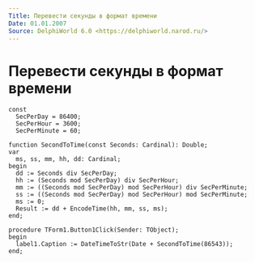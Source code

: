 ```yaml
---
Title: Перевести секунды в формат времени
Date: 01.01.2007
Source: DelphiWorld 6.0 <https://delphiworld.narod.ru/>
---
```



Перевести секунды в формат времени
==================================

    const 
      SecPerDay = 86400; 
      SecPerHour = 3600; 
      SecPerMinute = 60; 
     
    function SecondToTime(const Seconds: Cardinal): Double; 
    var 
      ms, ss, mm, hh, dd: Cardinal; 
    begin 
      dd := Seconds div SecPerDay; 
      hh := (Seconds mod SecPerDay) div SecPerHour; 
      mm := ((Seconds mod SecPerDay) mod SecPerHour) div SecPerMinute; 
      ss := ((Seconds mod SecPerDay) mod SecPerHour) mod SecPerMinute; 
      ms := 0; 
      Result := dd + EncodeTime(hh, mm, ss, ms); 
    end; 
     
    procedure TForm1.Button1Click(Sender: TObject); 
    begin 
      label1.Caption := DateTimeToStr(Date + SecondToTime(86543)); 
    end; 



 
